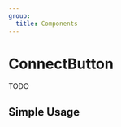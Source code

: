 ```yaml
---
group:
  title: Components
---
```


# ConnectButton

TODO

## Simple Usage

<code src="./demos/simple.tsx"></code>
